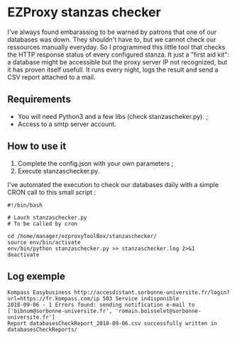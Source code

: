 # EZProxy stanzas checker
I've always found embarassing to be warned by patrons that one of our databases was down. They shouldn't have to, but we cannot check our ressources manually everyday. So I programmed this little tool that checks the HTTP response status of every configured stanza. It just a "first aid kit": a database might be accessible but the proxy server IP not recognized, but it has proven itself usefull.
It runs every night, logs the result and send a CSV report attached to a mail.

## Requirements
- You will need Python3 and a few libs (check stanzascheker.py). ;
- Access to a smtp server account.

## How to use it
1. Complete the config.json with your own parameters ;
2. Execute stanzaschecker.py.

I've automated the execution to check our databases daily with a simple CRON call to this small script :
```
#!/bin/bash

# Lauch stanzaschecker.py
# To be called by cron

cd /home/manager/ezproxyToolBox/stanzaschecker/
source env/bin/activate
env/bin/python stanzaschecker.py >> stanzaschecker.log 2>&1
deactivate
```

## Log exemple

```
Kompass Easybusiness http://accesdistant.sorbonne-universite.fr/login?url=https://fr.kompass.com/ip 503 Service indisponible
2018-09-06 - 1 Errors found: sending notification e-mail to ['bibnum@sorbonne-universite.fr', 'romain.boisselet@sorbonne-universite.fr'] 
Report databasesCheckReport_2018-09-06.csv successfully written in databasesCheckReports/
```
